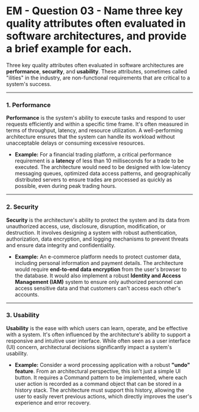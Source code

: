 # EM - Question 03 - Name three key quality attributes often evaluated in software architectures, and provide a brief example for each.

Three key quality attributes often evaluated in software architectures are **performance**, **security**, and **usability**. These attributes, sometimes called "ilities" in the industry, are non-functional requirements that are critical to a system's success.

---

### 1. Performance
**Performance** is the system's ability to execute tasks and respond to user requests efficiently and within a specific time frame. It's often measured in terms of throughput, latency, and resource utilization. A well-performing architecture ensures that the system can handle its workload without unacceptable delays or consuming excessive resources.

* **Example:** For a financial trading platform, a critical performance requirement is a **latency** of less than 10 milliseconds for a trade to be executed. The architecture would need to be designed with low-latency messaging queues, optimized data access patterns, and geographically distributed servers to ensure trades are processed as quickly as possible, even during peak trading hours. 

---

### 2. Security
**Security** is the architecture's ability to protect the system and its data from unauthorized access, use, disclosure, disruption, modification, or destruction. It involves designing a system with robust authentication, authorization, data encryption, and logging mechanisms to prevent threats and ensure data integrity and confidentiality.

* **Example:** An e-commerce platform needs to protect customer data, including personal information and payment details. The architecture would require **end-to-end data encryption** from the user's browser to the database. It would also implement a robust **Identity and Access Management (IAM)** system to ensure only authorized personnel can access sensitive data and that customers can't access each other's accounts.

---

### 3. Usability
**Usability** is the ease with which users can learn, operate, and be effective with a system. It's often influenced by the architecture's ability to support a responsive and intuitive user interface. While often seen as a user interface (UI) concern, architectural decisions significantly impact a system's usability.

* **Example:** Consider a word processing application with a robust **"undo" feature**. From an architectural perspective, this isn't just a simple UI button. It requires a Command pattern to be implemented, where each user action is recorded as a command object that can be stored in a history stack. The architecture must support this history, allowing the user to easily revert previous actions, which directly improves the user's experience and error recovery.
